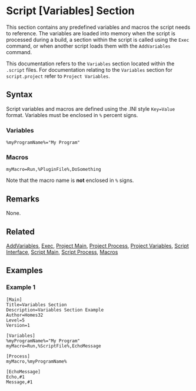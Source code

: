 # Script [Variables] Section

This section contains any predefined variables and macros the script needs to reference. The variables are loaded into memory when the script is processed during a build, a section within the script is called using the `Exec` command, or when another script loads them with the `AddVariables` command.

This documentation refers to the `Variables` section located within the `.script` files. For documentation relating to the `Variables` section for `script.project` refer to `Project Variables`.

## Syntax

Script variables and macros are defined using the .INI style `Key=Value` format. Variables must be enclosed in `%` percent signs.

### Variables

```pebakery
%myProgramName%="My Program"
```

### Macros

```pebakery
myMacro=Run,%PluginFile%,DoSomething
```

Note that the macro name is **not** enclosed in `%` signs.

## Remarks

None.

## Related

[AddVariables](../Commands/Control/AddVariables.md), [Exec](../Commands/Branch/Exec.md), [Project Main](./ProjectMain.md), [Project Process](./ProjectProcess.md), [Project Variables](./ProjectVariables.md), [Script Interface](./ScriptInterface.md), [Script Main](./ScriptMain.md), [Script Process](./ScriptProcess.md), [Macros](../LangRef/Macros.md)

## Examples

### Example 1

```pebakery
[Main]
Title=Variables Section
Description=Variables Section Example
Author=Homes32
Level=5
Version=1

[Variables]
%myProgramName%="My Program"
myMacro=Run,%ScriptFile%,EchoMessage

[Process]
myMacro,%myProgramName%

[EchoMessage]
Echo,#1
Message,#1
```